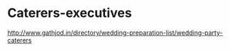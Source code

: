 # Caterers-executives
http://www.gathjod.in/directory/wedding-preparation-list/wedding-party-caterers
